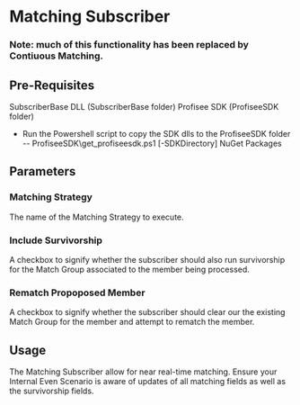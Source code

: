 # Matching Subscriber
### Note: much of this functionality has been replaced by Contiuous Matching.

## Pre-Requisites
SubscriberBase DLL (SubscriberBase folder)
Profisee SDK (ProfiseeSDK folder)
* Run the Powershell script to copy the SDK dlls to the ProfiseeSDK folder
 -- ProfiseeSDK\get_profiseesdk.ps1 [-SDKDirectory]
NuGet Packages

## Parameters

### Matching Strategy
The name of the Matching Strategy to execute.

### Include Survivorship
A checkbox to signify whether the subscriber should also run survivorship for the Match Group associated to the member being processed.

### Rematch Propoposed Member
A checkbox to signify whether the subscriber should clear our the existing Match Group for the member and attempt to rematch the member.

## Usage
The Matching Subscriber allow for near real-time matching.  Ensure your Internal Even Scenario is aware of updates of all matching fields as well as the survivorship fields. 


